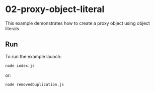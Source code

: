 # 02-proxy-object-literal

This example demonstrates how to create a proxy object using object literals

## Run

To run the example launch:

```bash
node index.js
```

or:

```bash
node removedDuplication.js
```
